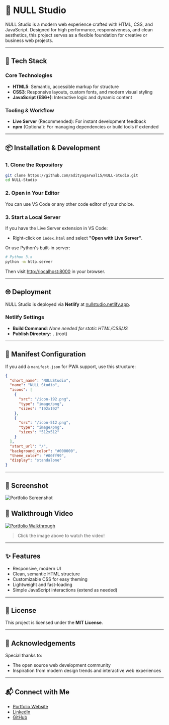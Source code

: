 # 🏢 NULL Studio

NULL Studio is a modern web experience crafted with HTML, CSS, and JavaScript. Designed for high performance, responsiveness, and clean aesthetics, this project serves as a flexible foundation for creative or business web projects.

---

## 🚀 Tech Stack

### Core Technologies
- **HTML5**: Semantic, accessible markup for structure
- **CSS3**: Responsive layouts, custom fonts, and modern visual styling
- **JavaScript (ES6+)**: Interactive logic and dynamic content

### Tooling & Workflow
- **Live Server** (Recommended): For instant development feedback
- **npm** (Optional): For managing dependencies or build tools if extended

---

## 📦 Installation & Development

### 1. Clone the Repository
```bash
git clone https://github.com/adityagarwal15/NULL-Studio.git
cd NULL-Studio
```

### 2. Open in Your Editor
You can use VS Code or any other code editor of your choice.

### 3. Start a Local Server
If you have the Live Server extension in VS Code:
- Right-click on `index.html` and select **"Open with Live Server"**.

Or use Python's built-in server:
```bash
# Python 3.x
python -m http.server
```
Then visit [http://localhost:8000](http://localhost:8000) in your browser.

---

## 🌐 Deployment

NULL Studio is deployed via **Netlify** at [nullstudio.netlify.app](https://nullstudio.netlify.app).

### Netlify Settings
- **Build Command**: _None needed for static HTML/CSS/JS_
- **Publish Directory**: `.` (root)

---

## 📱 Manifest Configuration
If you add a `manifest.json` for PWA support, use this structure:
```json
{
  "short_name": "NULLStudio",
  "name": "NULL Studio",
  "icons": [
    {
      "src": "/icon-192.png",
      "type": "image/png",
      "sizes": "192x192"
    },
    {
      "src": "/icon-512.png",
      "type": "image/png",
      "sizes": "512x512"
    }
  ],
  "start_url": "/",
  "background_color": "#000000",
  "theme_color": "#00ff99",
  "display": "standalone"
}
```

---

## 📸 Screenshot
![Portfolio Screenshot](https://res.cloudinary.com/dcf0cpuqf/image/upload/v1744271209/Screenshot_2025-04-10_131627_db2vxk.png)

## 🎥 Walkthrough Video
[![Portfolio Walkthrough](https://res.cloudinary.com/dcf0cpuqf/image/upload/v1744271209/Screenshot_2025-04-10_131627_db2vxk.png)](https://res.cloudinary.com/dcf0cpuqf/video/upload/v1747916363/NULL_STUDIO_VIDEO_sokxev.mp4)

> Click the image above to watch the video!

---

## ✨ Features
- Responsive, modern UI
- Clean, semantic HTML structure
- Customizable CSS for easy theming
- Lightweight and fast-loading
- Simple JavaScript interactions (extend as needed)

---

## 📜 License
This project is licensed under the **MIT License**.

---

## 🙌 Acknowledgements
Special thanks to:
- The open source web development community
- Inspiration from modern design trends and interactive web experiences

---

## 📬 Connect with Me
- [Portfolio Website](https://adityagarwal.netlify.app/)
- [LinkedIn](https://www.linkedin.com/in/adityagarwal15)
- [GitHub](https://github.com/adityagarwal15)
